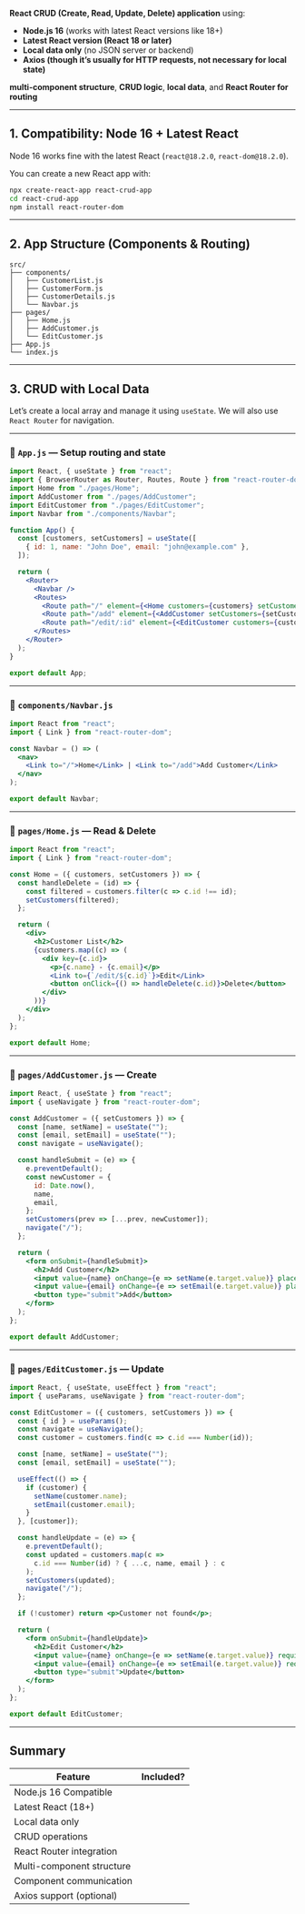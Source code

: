 **React CRUD (Create, Read, Update, Delete) application** using:

* **Node.js 16** (works with latest React versions like 18+)
* **Latest React version (React 18 or later)**
* **Local data only** (no JSON server or backend)
* **Axios (though it’s usually for HTTP requests, not necessary for local state)**

 **multi-component structure**, **CRUD logic**, **local data**, and **React Router for routing**

---

## 1. Compatibility: Node 16 + Latest React

Node 16 works fine with the latest React (`react@18.2.0`, `react-dom@18.2.0`).

You can create a new React app with:

```bash
npx create-react-app react-crud-app
cd react-crud-app
npm install react-router-dom
```

---

## 2. App Structure (Components & Routing)

```plaintext
src/
├── components/
│   ├── CustomerList.js
│   ├── CustomerForm.js
│   ├── CustomerDetails.js
│   └── Navbar.js
├── pages/
│   ├── Home.js
│   ├── AddCustomer.js
│   └── EditCustomer.js
├── App.js
└── index.js
```

---

## 3. CRUD with Local Data

Let’s create a local array and manage it using `useState`. We will also use `React Router` for navigation.

---

### 🔹 `App.js` — Setup routing and state

```jsx
import React, { useState } from "react";
import { BrowserRouter as Router, Routes, Route } from "react-router-dom";
import Home from "./pages/Home";
import AddCustomer from "./pages/AddCustomer";
import EditCustomer from "./pages/EditCustomer";
import Navbar from "./components/Navbar";

function App() {
  const [customers, setCustomers] = useState([
    { id: 1, name: "John Doe", email: "john@example.com" },
  ]);

  return (
    <Router>
      <Navbar />
      <Routes>
        <Route path="/" element={<Home customers={customers} setCustomers={setCustomers} />} />
        <Route path="/add" element={<AddCustomer setCustomers={setCustomers} />} />
        <Route path="/edit/:id" element={<EditCustomer customers={customers} setCustomers={setCustomers} />} />
      </Routes>
    </Router>
  );
}

export default App;
```

---

### 🔹 `components/Navbar.js`

```jsx
import React from "react";
import { Link } from "react-router-dom";

const Navbar = () => (
  <nav>
    <Link to="/">Home</Link> | <Link to="/add">Add Customer</Link>
  </nav>
);

export default Navbar;
```

---

### 🔹 `pages/Home.js` — Read & Delete

```jsx
import React from "react";
import { Link } from "react-router-dom";

const Home = ({ customers, setCustomers }) => {
  const handleDelete = (id) => {
    const filtered = customers.filter(c => c.id !== id);
    setCustomers(filtered);
  };

  return (
    <div>
      <h2>Customer List</h2>
      {customers.map((c) => (
        <div key={c.id}>
          <p>{c.name} - {c.email}</p>
          <Link to={`/edit/${c.id}`}>Edit</Link>
          <button onClick={() => handleDelete(c.id)}>Delete</button>
        </div>
      ))}
    </div>
  );
};

export default Home;
```

---

### 🔹 `pages/AddCustomer.js` — Create

```jsx
import React, { useState } from "react";
import { useNavigate } from "react-router-dom";

const AddCustomer = ({ setCustomers }) => {
  const [name, setName] = useState("");
  const [email, setEmail] = useState("");
  const navigate = useNavigate();

  const handleSubmit = (e) => {
    e.preventDefault();
    const newCustomer = {
      id: Date.now(),
      name,
      email,
    };
    setCustomers(prev => [...prev, newCustomer]);
    navigate("/");
  };

  return (
    <form onSubmit={handleSubmit}>
      <h2>Add Customer</h2>
      <input value={name} onChange={e => setName(e.target.value)} placeholder="Name" required />
      <input value={email} onChange={e => setEmail(e.target.value)} placeholder="Email" required />
      <button type="submit">Add</button>
    </form>
  );
};

export default AddCustomer;
```

---

### 🔹 `pages/EditCustomer.js` — Update

```jsx
import React, { useState, useEffect } from "react";
import { useParams, useNavigate } from "react-router-dom";

const EditCustomer = ({ customers, setCustomers }) => {
  const { id } = useParams();
  const navigate = useNavigate();
  const customer = customers.find(c => c.id === Number(id));

  const [name, setName] = useState("");
  const [email, setEmail] = useState("");

  useEffect(() => {
    if (customer) {
      setName(customer.name);
      setEmail(customer.email);
    }
  }, [customer]);

  const handleUpdate = (e) => {
    e.preventDefault();
    const updated = customers.map(c =>
      c.id === Number(id) ? { ...c, name, email } : c
    );
    setCustomers(updated);
    navigate("/");
  };

  if (!customer) return <p>Customer not found</p>;

  return (
    <form onSubmit={handleUpdate}>
      <h2>Edit Customer</h2>
      <input value={name} onChange={e => setName(e.target.value)} required />
      <input value={email} onChange={e => setEmail(e.target.value)} required />
      <button type="submit">Update</button>
    </form>
  );
};

export default EditCustomer;
```


---

## Summary

| Feature                   | Included? |
| ------------------------- | --------- |
| Node.js 16 Compatible     |         |
| Latest React (18+)        |         |
| Local data only           |         |
| CRUD operations           |         |
| React Router integration  |         |
| Multi-component structure |         |
| Component communication   |         |
| Axios support (optional)  |         |


